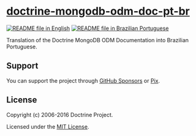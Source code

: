 # [doctrine-mongodb-odm-doc-pt-br][portal-link]

[![README file in English][readme-badge-en]][readme-lang-en]
[![README file in Brazilian Portuguese][readme-badge-pt-br]][readme-lang-pt-br]

Translation of the Doctrine MongoDB ODM Documentation into Brazilian Portuguese.

## Support

You can support the project through [GitHub Sponsors][sponsor-github] or
[Pix][sponsor-pix].

## License

Copyright (c) 2006-2016 Doctrine Project.

Licensed under the [MIT License][license-mit].

[license-mit]: LICENSE

[portal-link]: https://docs.dev.br/pt-br/docs/doctrine/mongodb-odm/doc/

[readme-badge-en]: https://img.shields.io/badge/lang-en-blue.svg

[readme-badge-pt-br]: https://img.shields.io/badge/lang-pt--br-dark--green.svg

[readme-lang-en]: README.EN.md

[readme-lang-pt-br]: README.md

[sponsor-github]: https://github.com/sponsors/docsdevbr

[sponsor-pix]: https://docs.dev.br/pt-br/support-us
